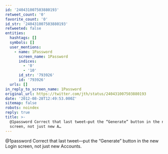 ```yaml
---
id: '240431007503880193'
retweet_count: '0'
favorite_count: '0'
id_str: '240431007503880193'
retweeted: false
entities:
  hashtags: []
  symbols: []
  user_mentions:
    - name: 1Password
      screen_name: 1Password
      indices:
        - '0'
        - '10'
      id_str: '793926'
      id: '793926'
  urls: []
in_reply_to_screen_name: 1Password
original_url: https://twitter.com/jth/status/240431007503880193
date: '2012-08-28T12:49:53.000Z'
sitemap: false
robots: noindex
reply: true
title: >-
  @1password Correct that last tweet—put the “Generate” button in the new Login
  screen, not just new A…
---
```


@1password Correct that last tweet—put the “Generate” button in the new Login screen, not just new Accounts.
